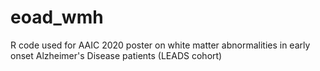 # eoad_wmh
R code used for AAIC 2020 poster on white matter abnormalities in early onset Alzheimer's Disease patients (LEADS cohort)
